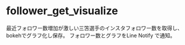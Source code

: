 # follower_get_visualize
最近フォロワー数増加が激しい三笘選手のインスタフォロワー数を取得し、bokehでグラフ化し保存。
フォロワー数とグラフをLine Notify で通知。
